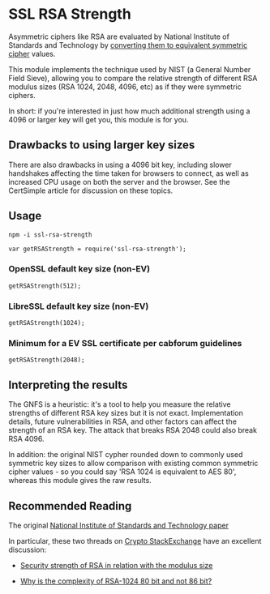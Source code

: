 # SSL RSA Strength

Asymmetric ciphers like RSA are evaluated by National Institute of Standards and Technology by [converting them to equivalent symmetric cipher](http://csrc.nist.gov/publications/nistpubs/800-57/sp800-57_part1_rev3_general.pdf) values.

This module implements the technique used by NIST (a General Number Field Sieve), allowing you to compare the relative strength of different RSA modulus sizes (RSA 1024, 2048, 4096, etc) as if they were symmetric ciphers.

In short: if you're interested in just how much additional strength using a 4096 or larger key will get you, this module is for you.

## Drawbacks to using larger key sizes

There are also drawbacks in using a 4096 bit key, including slower handshakes affecting the time taken for browsers to connect, as well as increased CPU usage on both the server and the browser. See the CertSimple article for discussion on these topics.

## Usage

    npm -i ssl-rsa-strength

    var getRSAStrength = require('ssl-rsa-strength');

### OpenSSL default key size (non-EV)

    getRSAStrength(512);

### LibreSSL default key size (non-EV)

    getRSAStrength(1024);

### Minimum for a EV SSL certificate per cabforum guidelines

    getRSAStrength(2048);

## Interpreting the results

The GNFS is a heuristic: it's a tool to help you measure the relative strengths of different RSA key sizes but it is not exact. Implementation details, future vulnerabilities in RSA, and other factors can affect the strength of an RSA key. The attack that breaks RSA 2048 could also break RSA 4096.

In addition: the original NIST cypher rounded down to commonly used symmetric key sizes to allow comparison with existing common symmetric cipher values - so you could say 'RSA 1024 is equivalent to AES 80', whereas this module gives the raw results.

## Recommended Reading

The original [National Institute of Standards and Technology paper](http://csrc.nist.gov/publications/nistpubs/800-57/sp800-57_part1_rev3_general.pdf)

In particular, these two threads on [Crypto StackExchange](http://crypto.stackexchange.com) have an excellent discussion:

 - [Security strength of RSA in relation with the modulus size](http://crypto.stackexchange.com/questions/8687/security-strength-of-rsa-in-relation-with-the-modulus-size/8692?noredirect=1#comment56473_8692)

 - [Why is the complexity of RSA-1024 80 bit and not 86 bit?](http://crypto.stackexchange.com/questions/10076/why-is-the-complexity-of-rsa-1024-80-bit-and-not-86-bit)

